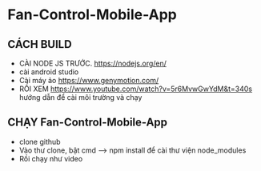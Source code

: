 # Fan-Control-Mobile-App
## CÁCH BUILD
* CÀI NODE JS TRƯỚC. https://nodejs.org/en/
* cài android studio
* Cài máy ảo https://www.genymotion.com/
* RỒI XEM https://www.youtube.com/watch?v=5r6MvwGwYdM&t=340s hướng dẫn để cài môi trường và chạy
## CHẠY Fan-Control-Mobile-App
* clone github
* Vào thư clone, bật cmd --> npm install để cài thư viện node_modules
* Rồi chạy như video
